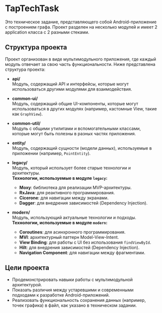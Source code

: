 # TapTechTask

Это техническое задание, представляющего собой Android-приложение с построением графа. 
Проект разделен на несколько модулей и имеет 2 application класса с 2 разными стеками.

## Структура проекта

Проект организован в виде мультимодульного приложения, где каждый модуль отвечает за свою часть функциональности. Ниже представлена структура проекта:

- **api/**  
  Модуль, содержащий API и интерфейсы, которые могут использоваться другими модулями для взаимодействия.

- **common-ui/**  
  Модуль, содержащий общие UI-компоненты, которые могут использоваться в других модулях (например, кастомные View, такие как `GraphView`).

- **common-util/**  
  Модуль с общими утилитами и вспомогательными классами, которые могут быть полезны в разных частях приложения.

- **entity/**  
  Модуль, содержащий сущности (модели данных), используемые в приложении (например, `PointEntity`).

- **legacy/**  
  Модуль, который использует более старые технологии и архитектуры.  
  **Технологии, используемые в модуле `legacy`:**
    - **Moxy**: библиотека для реализации MVP-архитектуры.
    - **RxJava**: для реактивного программирования.
    - **Cicerone**: для навигации между экранами.
    - **Dagger**: для внедрения зависимостей (Dependency Injection).

- **modern/**  
  Модуль, использующий актуальные технологии и подходы.  
  **Технологии, используемые в модуле `modern`:**
    - **Coroutines**: для асинхронного программирования.
    - **MVI**: архитектурный паттерн Model-View-Intent.
    - **View Binding**: для работы с UI без использования `findViewById`.
    - **Hilt**: для внедрения зависимостей (Dependency Injection).
    - **Navigation Component**: для навигации между фрагментами.

## Цели проекта

- Продемонстрировать навыки работы с мультимодульной архитектурой.
- Показать различия между устаревшими и современными подходами к разработке Android-приложений.
- Реализовать функциональность сохранения данных (например, точек графика) в файл, как указано в техническом задании.
